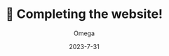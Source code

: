 ---
author: "Omega"
title: "🎉 Completing the website!"
description : "Encounter ရဲ့ website အသစ်​လေးကို ​design ထားတဲ့အတိုင်းပြီးဆုံး​အောင်အချောသပ်ဖြစ်တယ်။ Devlog ​တွေ စတင်ပြီးတင်ဖြစ်တယ်။"
date: "2023-7-31"
thumbnail : ""
---